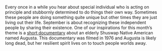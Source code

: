 Every once in a while you hear about special individual who is acting
on principle and stubbornly determined to do things their own
way. Sometimes these people are doing something quite unique but other
times they are just living out their life. September is about
recognizing these independent people by sharing their existence. One
of our inspirations for this month’s theme is a
[short documentary](http://www.folkstreams.net/film,287) about an
elderly Shuswap Native American named Augusta. This documentary was
filmed in 1976 and Augusta is likely long dead, but her resilient
spirit lives on to touch people worlds away.
